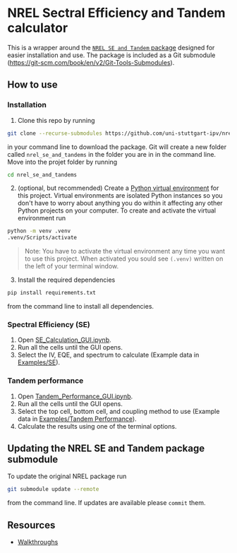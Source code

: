 # NREL Sectral Efficiency and Tandem calculator
This is a wrapper around the [`NREL SE and Tandem` package](https://github.com/NREL/SE-and-Tandems) designed for easier installation and use. The package is included as a Git submodule (https://git-scm.com/book/en/v2/Git-Tools-Submodules).

## How to use

### Installation
1. Clone this repo by running
```sh
git clone --recurse-submodules https://github.com/uni-stuttgart-ipv/nrel_se_and_tandems.git`
```
in your command line to download the package.
Git will create a new folder called `nrel_se_and_tandems` in the folder you are in in the command line.
Move into the projet folder by running
```sh
cd nrel_se_and_tandems
```

2. (optional, but recommended) Create a [Python virtual environment](https://docs.python.org/3/library/venv.html) for this project. 
Virtual environments are isolated Python instances so you don't have to worry about anything you do within it affecting any other Python projects on your computer.
To create and activate the virtual environment run
```sh
python -m venv .venv
.venv/Scripts/activate
```
> Note: You have to activate the virtual environment any time you want to use this project. 
When activated you sould see `(.venv)` written on the left of your terminal window.

3. Install the required dependencies 
```sh
pip install requirements.txt
```
from the command line to install all dependencies.

### Spectral Efficiency (SE)
1. Open [SE_Calculation_GUI.ipynb](./SE-and-Tandems/notebooks/SE_Calculation_GUI.ipynb).
2. Run all the cells until the GUI opens.
3. Select the IV, EQE, and spectrum to calculate (Example data in [Examples/SE](./SE-and-Tandems/Examples/SE/)).

### Tandem performance
1. Open [Tandem_Performance_GUI.ipynb](./SE-and-Tandems/notebooks/Tandem_Performance_GUI.ipynb).
2. Run all the cells until the GUI opens.
3. Select the top cell, bottom cell, and coupling method to use (Example data in [Examples/Tandem Performance](<./SE-and-Tandems/Examples/Tandem Performance/>)).
4. Calculate the results using one of the terminal options.

## Updating the NREL SE and Tandem package submodule
To update the original NREL package run
```sh
git submodule update --remote
```
from the command line.
If updates are available please `commit` them.

## Resources
+ [Walkthroughs](./SE-and-Tandems/Examples/PDF_walkthroughs/)